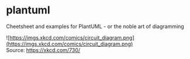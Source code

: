 # plantuml
Cheetsheet and examples for PlantUML - or the noble art of diagramming

![https://imgs.xkcd.com/comics/circuit_diagram.png](https://imgs.xkcd.com/comics/circuit_diagram.png)
<br>Source: https://xkcd.com/730/

